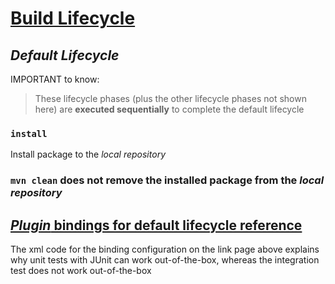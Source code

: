 # [Build Lifecycle](https://maven.apache.org/guides/introduction/introduction-to-the-lifecycle.html)
## *Default Lifecycle*

IMPORTANT to know:

> These lifecycle phases (plus the other lifecycle phases not shown here) are **executed sequentially** to complete the default lifecycle

### `install`
Install package to the *local repository*

### `mvn clean` does not remove the installed package from the *local repository*

## [*Plugin* bindings for default lifecycle reference](https://maven.apache.org/ref/3.8.6/maven-core/default-bindings.html)
The xml code for the binding configuration on the link page above explains why unit tests with JUnit can work out-of-the-box, whereas the integration test does not work out-of-the-box
